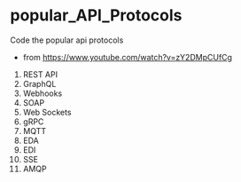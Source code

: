 # popular_API_Protocols
Code the popular api protocols
- from https://www.youtube.com/watch?v=zY2DMpCUfCg 

1. REST API
2. GraphQL 
3. Webhooks
4. SOAP
5. Web Sockets
6. gRPC 
7. MQTT
8. EDA
9.  EDI
10. SSE
11. AMQP  